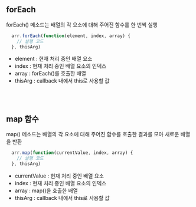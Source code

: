 ## forEach
forEach() 메소드는 배열의 각 요소에 대해 주어진 함수를 한 번씩 실행
``` javascript
  arr.forEach(function(element, index, array) {
    // 실행 코드
  }, thisArg)
```
- element : 현재 처리 중인 배열 요소
- index : 현재 처리 중인 배열 요소의 인덱스
- array : forEach()를 호출한 배열
- thisArg : callback 내에서 this로 사용할 값

<br><br>

## map 함수
map() 메소드는 배열의 각 요소에 대해 주어진 함수를 호출한 결과를 모아 새로운 배열을 반환
``` javascript
  arr.map(function(currentValue, index, array) {
    // 실행 코드
  }, thisArg)
```
- currentValue : 현재 처리 중인 배열 요소
- index : 현재 처리 중인 배열 요소의 인덱스
- array : map()을 호출한 배열
- thisArg : callback 내에서 this로 사용할 값